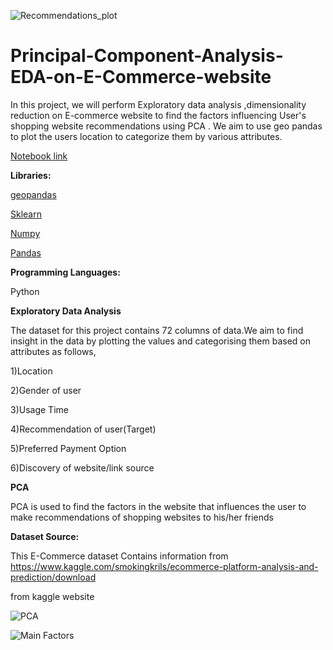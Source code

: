 

![Recommendations_plot](https://user-images.githubusercontent.com/86889886/129640550-1b72afa4-08de-4d0f-a247-cc78eda11c13.png)
# Principal-Component-Analysis-EDA-on-E-Commerce-website
In this project, we will perform Exploratory data analysis ,dimensionality reduction on E-commerce website to find the factors influencing User's shopping website recommendations  using PCA . We aim to use geo pandas to plot the users location to categorize them by various attributes. 

[Notebook link](https://github.com/arunsivakumar5/Principal-Component-Analysis-EDA-on-E-Commerce-website/blob/main/Principal%20Component%20Analysis%2C%20EDA%20on%20E-Commerce%20website.ipynb)

**Libraries:**

  [geopandas](https://geopandas.org/)

  [Sklearn](https://scikit-learn.org/stable/index.html) 
  
  [Numpy](https://numpy.org/)            
  
  [Pandas](https://pandas.pydata.org/) 
  
**Programming Languages:**   

  Python

**Exploratory Data Analysis**

The dataset for this project contains 72 columns of data.We aim to find insight in the data by plotting the values and categorising them based on attributes as follows,

1)Location

2)Gender of user

3)Usage Time

4)Recommendation of user(Target)

5)Preferred Payment Option

6)Discovery of website/link source

**PCA**

PCA is used to find the factors in the website that influences the user to make recommendations of shopping websites to his/her friends

**Dataset Source:**   

This E-Commerce dataset Contains information from https://www.kaggle.com/smokingkrils/ecommerce-platform-analysis-and-prediction/download 

from kaggle website

![PCA](https://user-images.githubusercontent.com/86889886/129640729-c6f667e9-4343-4995-9b9b-6d0ce8c6cf59.png)

![Main Factors](https://user-images.githubusercontent.com/86889886/129641399-0989bd30-b65c-44fa-ac89-251ca62a242e.png)
